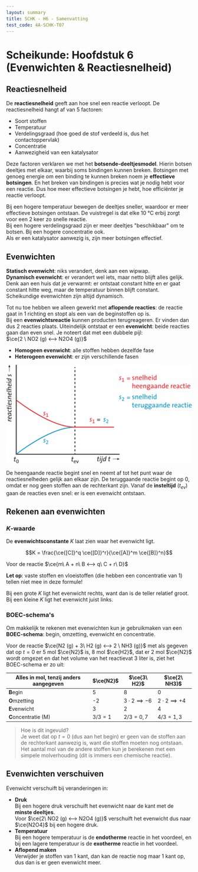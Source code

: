 ```yaml
---
layout: summary
title: SCHK - H6 - Samenvatting
test_code: 4A-SCHK-T07
---
```


# Scheikunde: Hoofdstuk 6 (Evenwichten & Reactiesnelheid)

## Reactiesnelheid

De **reactiesnelheid** geeft aan hoe snel een reactie verloopt. De reactiesnelheid hangt af van 5 factoren:

- Soort stoffen
- Temperatuur
- Verdelingsgraad (hoe goed de stof verdeeld is, dus het contactoppervlak)
- Concentratie
- Aanwezigheid van een katalysator

Deze factoren verklaren we met het **botsende-deeltjesmodel**. Hierin botsen deeltjes met elkaar, waarbij soms bindingen kunnen breken. Botsingen met genoeg energie om een binding te kunnen breken noem je **effectieve botsingen**. En het breken van bindingen is precies wat je nodig hebt voor een reactie. Dus hoe meer effectieve botsingen je hebt, hoe efficiënter je reactie verloopt.

Bij een hogere temperatuur bewegen de deeltjes sneller, waardoor er meer effectieve botsingen ontstaan. De vuistregel is dat elke 10 °C erbij zorgt voor een 2 keer zo snelle reactie.  
Bij een hogere verdelingsgraad zijn er meer deeltjes "beschikbaar" om te botsen. Bij een hogere concentratie ook.  
Als er een katalysator aanwezig is, zijn meer botsingen effectief.

## Evenwichten

**Statisch evenwicht**: niks verandert, denk aan een wipwap.  
**Dynamisch evenwicht**: er verandert wel iets, maar netto blijft alles gelijk. Denk aan een huis dat je verwarmt: er ontstaat constant hitte en er gaat constant hitte weg, maar de temperatuur binnen blijft constant.  
Scheikundige evenwichten zijn altijd dynamisch.

Tot nu toe hebben we alleen gewerkt met **aflopende reacties**: de reactie gaat in 1 richting en stopt als een van de beginstoffen op is.  
Bij een **evenwichtsreactie** kunnen producten terugreageren. Er vinden dan dus 2 reacties plaats. Uiteindelijk ontstaat er een **evenwicht**: beide reacties gaan dan even snel. Je noteert dat met een dubbele pijl:  
$\ce{2 \ NO2 (g) <--> N2O4 (g)}$

- **Homogeen evenwicht**: alle stoffen hebben dezelfde fase  
- **Heterogeen evenwicht**: er zijn verschillende fasen

![Grafiek van reactiesnelheden (img-medium) (img-padding)](images/schk_h6_evenwicht.jpg)

De heengaande reactie begint snel en neemt af tot het punt waar de reactiesnelheden gelijk aan elkaar zijn. De teruggaande reactie begint op 0, omdat er nog geen stoffen aan de rechterkant zijn. Vanaf de **insteltijd** ($t_{ev}$) gaan de reacties even snel: er is een evenwicht ontstaan.

## Rekenen aan evenwichten

### $K$-waarde

De **evenwichtsconstante** $K$ laat zien waar het evenwicht ligt.

$$K = \frac{\ce{[C]}^q \ce{[D]}^r}{\ce{[A]}^m \ce{[B]}^n}$$

Voor de reactie $\ce{m\ A + n\ B <--> q\ C + r\ D}$

**Let op**: vaste stoffen en vloeistoffen (die hebben een concentratie van 1) tellen niet mee in deze formule!

Bij een grote $K$ ligt het evenwicht rechts, want dan is de teller relatief groot. Bij een kleine $K$ ligt het evenwicht juist links.

### BOEC-schema's

Om makkelijk te rekenen met evenwichten kun je gebruikmaken van een **BOEC-schema**: begin, omzetting, evenwicht en concentratie.

Voor de reactie $\ce{N2 (g) + 3\ H2 (g) <--> 2 \ NH3 (g)}$ met als gegeven dat op $t = 0$ er 5 mol $\ce{N2}$ is, 8 mol $\ce{H2}$, dat er 2 mol $\ce{N2}$ wordt omgezet en dat het volume van het reactievat 3 liter is, ziet het BOEC-schema er zo uit:

| Alles in mol, tenzij anders aangegeven | $\ce{N2}$ | $\ce{3\ H2}$          | $\ce{2\ NH3}$         |
| -------------------------------------- | --------- | --------------------- | --------------------- |
| **B**egin                              | 5         | 8                     | 0                     |
| **O**mzetting                          | -2        | $3\cdot 2\implies -6$ | $2\cdot 2\implies +4$ |
| **E**venwicht                          | 3         | 2                     | 4                     |
| **C**oncentratie (M)                   | $3/3=1$   | $2/3=0,7$             | $4/3=1,3$             |

> Hoe is dit ingevuld?  
> Je weet dat op $t = 0$ (dus aan het begin) er geen van de stoffen aan de rechterkant aanwezig is, want die stoffen moeten nog ontstaan.  
> Het aantal mol van de andere stoffen kun je berekenen met een simpele molverhouding (dit is immers een chemische reactie).

## Evenwichten verschuiven

Evenwicht verschuift bij veranderingen in:

- **Druk**  
  Bij een hogere druk verschuift het evenwicht naar de kant met de **minste deeltjes**.  
  Voor $\ce{2\ NO2 (g) <--> N2O4 (g)}$ verschuift het evenwicht dus naar $\ce{N2O4}$ bij een hogere druk.
- **Temperatuur**  
  Bij een hogere temperatuur is de **endotherme** reactie in het voordeel, en bij een lagere temperatuur is de **exotherme** reactie in het voordeel.
- **Aflopend maken**  
  Verwijder je stoffen van 1 kant, dan kan de reactie nog maar 1 kant op, dus dan is er geen evenwicht meer.
